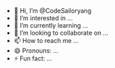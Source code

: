 - 👋 Hi, I’m @CodeSailoryang
- 👀 I’m interested in ...
- 🌱 I’m currently learning ...
- 💞️ I’m looking to collaborate on ...
- 📫 How to reach me ...
- 😄 Pronouns: ...
- ⚡ Fun fact: ...

<!---
CodeSailoryang/CodeSailoryang is a ✨ special ✨ repository because its `README.md` (this file) appears on your GitHub profile.
You can click the Preview link to take a look at your changes.
--->
